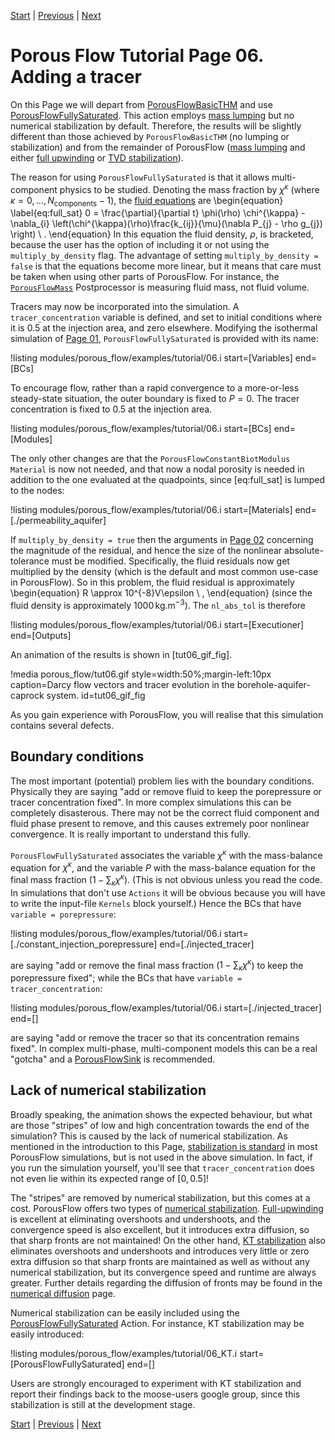 [Start](porous_flow/tutorial_00.md) |
[Previous](porous_flow/tutorial_05.md) |
[Next](porous_flow/tutorial_07.md)

# Porous Flow Tutorial Page 06.  Adding a tracer

On this Page we will depart from [PorousFlowBasicTHM](actions/PorousFlowBasicTHM.md) and use [PorousFlowFullySaturated](actions/PorousFlowFullySaturated.md).  This action employs [mass lumping](porous_flow/mass_lumping.md) but no numerical stabilization by default.  Therefore, the results will be slightly different than those achieved by `PorousFlowBasicTHM` (no lumping or stabilization) and from the remainder of PorousFlow ([mass lumping](porous_flow/mass_lumping) and either [full upwinding](porous_flow/upwinding.md) or [TVD stabilization](kt_worked.md)).

The reason for using `PorousFlowFullySaturated` is that it allows multi-component physics to be studied.  Denoting the mass fraction by $\chi^{\kappa}$ (where $\kappa = 0,\ldots,N_{\mathrm{components}}-1$), the [fluid equations](porous_flow/governing_equations.md) are
\begin{equation}
\label{eq:full_sat}
0 = \frac{\partial}{\partial t} \phi(\rho) \chi^{\kappa} - \nabla_{i} \left(\chi^{\kappa}(\rho)\frac{k_{ij}}{\mu}(\nabla P_{j} - \rho g_{j}) \right) \ .
\end{equation}
In this equation the fluid density, $\rho$, is bracketed, because the user has the option of including it or not using the `multiply_by_density` flag.  The advantage of setting `multiply_by_density = false` is that the equations become more linear, but it means that care must be taken when using other parts of PorousFlow.  For instance, the [`PorousFlowMass`](PorousFlowFluidMass.md) Postprocessor is measuring fluid mass, not fluid volume.

Tracers may now be incorporated into the simulation.  A `tracer_concentration` variable is defined, and set to initial conditions where it is 0.5 at the injection area, and zero elsewhere.  Modifying the isothermal simulation of [Page 01](porous_flow/tutorial_01.md), `PorousFlowFullySaturated` is provided with its name:

!listing modules/porous_flow/examples/tutorial/06.i start=[Variables] end=[BCs]

To encourage flow, rather than a rapid convergence to a more-or-less steady-state situation, the outer boundary is fixed to $P=0$. The tracer concentration is fixed to 0.5 at the injection area.

!listing modules/porous_flow/examples/tutorial/06.i start=[BCs] end=[Modules]

The only other changes are that the `PorousFlowConstantBiotModulus` `Material` is now not needed, and that now a nodal porosity is needed in addition to the one evaluated at the quadpoints, since [eq:full_sat] is lumped to the nodes:

!listing modules/porous_flow/examples/tutorial/06.i start=[Materials] end=[./permeability_aquifer]

If `multiply_by_density = true` then the arguments in [Page 02](porous_flow/tutorial_02.md) concerning the magnitude of the residual, and hence the size of the nonlinear absolute-tolerance must be modified.  Specifically, the fluid residuals now get multiplied by the density (which is the default and most common use-case in PorousFlow).  So in this problem, the fluid residual is approximately
\begin{equation}
R \approx 10^{-8}V\epsilon \ ,
\end{equation}
(since the fluid density is approximately 1000$\,$kg.m$^{-3}$).  The `nl_abs_tol` is therefore

!listing modules/porous_flow/examples/tutorial/06.i start=[Executioner] end=[Outputs]

An animation of the results is shown in [tut06_gif_fig].

!media porous_flow/tut06.gif style=width:50%;margin-left:10px caption=Darcy flow vectors and tracer evolution in the borehole-aquifer-caprock system.  id=tut06_gif_fig

As you gain experience with PorousFlow, you will realise that this simulation contains several defects.

## Boundary conditions

The most important (potential) problem lies with the boundary conditions.  Physically they are saying "add or remove fluid to keep the porepressure or tracer concentration fixed".  In more complex simulations this can be completely disasterous.  There may not be the correct fluid component and fluid phase present to remove, and this causes extremely poor nonlinear convergence.  It is really important to understand this fully.

`PorousFlowFullySaturated` associates the variable $\chi^{\kappa}$ with the mass-balance equation for $\chi^{\kappa}$, and the variable $P$ with the mass-balance equation for the final mass fraction ($1-\sum_{\kappa}\chi^{\kappa}$).  (This is not obvious unless you read the code.  In simulations that don't use `Actions` it will be obvious because you will have to write the input-file `Kernels` block yourself.)  Hence the BCs that have `variable = porepressure`:

!listing modules/porous_flow/examples/tutorial/06.i start=[./constant_injection_porepressure] end=[./injected_tracer]

are saying "add or remove the final mass fraction ($1-\sum_{\kappa}\chi^{\kappa}$) to keep the porepressure fixed"; while the BCs that have `variable = tracer_concentration`:

!listing modules/porous_flow/examples/tutorial/06.i start=[./injected_tracer] end=[]

are saying "add or remove the tracer so that its concentration remains fixed".  In complex multi-phase, multi-component models this can be a real "gotcha" and a [PorousFlowSink](PorousFlowSink.md) is recommended.

## Lack of numerical stabilization

Broadly speaking, the animation shows the expected behaviour, but what are those "stripes" of low and high concentration towards the end of the simulation?  This is caused by the lack of numerical stabilization.  As mentioned in the introduction to this Page, [stabilization is standard](stabilization.md) in most PorousFlow simulations, but is not used in the above simulation.  In fact, if you run the simulation yourself, you'll see that `tracer_concentration` does not even lie within its expected range of $[0, 0.5]$!

The "stripes" are removed by numerical stabilization, but this comes at a cost.  PorousFlow offers two types of [numerical stabilization](stabilization.md).  [Full-upwinding](upwinding.md) is excellent at eliminating overshoots and undershoots, and the convergence speed is also excellent, but it introduces extra diffusion, so that sharp fronts are not maintained!  On the other hand, [KT stabilization](kt.md) also eliminates overshoots and undershoots and introduces very little or zero extra diffusion so that sharp fronts are maintained as well as without any numerical stabilization, but its convergence speed and runtime are always greater.  Further details regarding the diffusion of fronts may be found in the [numerical diffusion](numerical_diffusion.md) page.

Numerical stabilization can be easily included using the [PorousFlowFullySaturated](actions/PorousFlowFullySaturated.md) Action.  For instance, KT stabilization may be easily introduced:

!listing modules/porous_flow/examples/tutorial/06_KT.i start=[PorousFlowFullySaturated] end=[]

Users are strongly encouraged to experiment with KT stabilization and report their findings back to the moose-users google group, since this stabilization is still at the development stage.


[Start](porous_flow/tutorial_00.md) |
[Previous](porous_flow/tutorial_05.md) |
[Next](porous_flow/tutorial_07.md)
